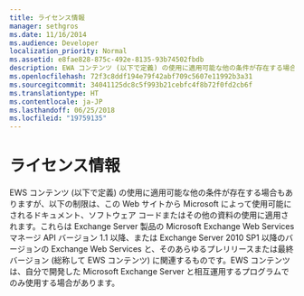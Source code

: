 ```yaml
---
title: ライセンス情報
manager: sethgros
ms.date: 11/16/2014
ms.audience: Developer
localization_priority: Normal
ms.assetid: e8fae828-875c-492e-8135-93b74502fbdb
description: EWA コンテンツ (以下で定義) の使用に適用可能な他の条件が存在する場合もありますが、以下の制限は、この Web サイトから Microsoft によって使用可能にされるドキュメント、ソフトウェア コードまたはその他の資料の使用に適用されます。これらは Exchange Server 製品の Microsoft Exchange Web Services マネージ API バージョン 1.1 以降、または Exchange Server 2010 SP1 以降のバージョンの Exchange Web Services と、そのあらゆるプレリリースまたは最終バージョン (総称して EWS コンテンツ) に関連するものです。EWS コンテンツは、Microsoft Exchange Server と相互運用する、自分で開発したプログラムでのみ使用可能です。
ms.openlocfilehash: 72f3c8ddf194e79f42abf709c5607e11992b3a31
ms.sourcegitcommit: 34041125dc8c5f993b21cebfc4f8b72f0fd2cb6f
ms.translationtype: HT
ms.contentlocale: ja-JP
ms.lasthandoff: 06/25/2018
ms.locfileid: "19759135"
---
```

# <a name="license-information"></a>ライセンス情報

EWS コンテンツ (以下で定義) の使用に適用可能な他の条件が存在する場合もありますが、以下の制限は、この Web サイトから Microsoft によって使用可能にされるドキュメント、ソフトウェア コードまたはその他の資料の使用に適用されます。これらは Exchange Server 製品の Microsoft Exchange Web Services マネージ API バージョン 1.1 以降、または Exchange Server 2010 SP1 以降のバージョンの Exchange Web Services と、そのあらゆるプレリリースまたは最終バージョン (総称して EWS コンテンツ) に関連するものです。EWS コンテンツは、自分で開発した Microsoft Exchange Server と相互運用するプログラムでのみ使用する場合があります。
  

